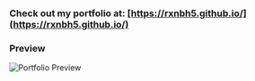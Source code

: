 ### Check out my portfolio at: [https://rxnbh5.github.io/](https://rxnbh5.github.io/)
### Preview

![Portfolio Preview](https://raw.githubusercontent.com/rexan-bhatia.io/master/images/portfolio.png)
